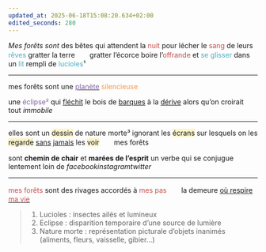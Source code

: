 ```yaml
---
updated_at: 2025-06-18T15:08:20.634+02:00
edited_seconds: 280
---
```

_Mes forêts sont_ des bêtes qui attendent la <font color="#c0504d">nuit</font>
pour lécher le <font color="#c0504d">sang</font> de leurs <font color="#4bacc6">rêves</font>
gratter la terre ᅠᅠgratter l’écorce
boire l’<font color="#c0504d">offrande</font> et <font color="#4bacc6">se glisser</font>
dans un <font color="#4bacc6">lit</font> rempli de <font color="#4bacc6">lucioles</font>¹

- - -

mes forêts sont une <u><font color="#8064a2">planète</font></u> <font color="#f79646">silencieuse</font>

une <font color="#8064a2">éclipse²</font> qui <u>fléchit</u>
le bois de <u>barques</u> à la <u>dérive</u>
alors qu’on croirait tout *immobile*

- - - 

elles sont un <span style="background:rgba(240, 200, 0, 0.2)">dessin</span> de nature morte³
ignorant les <span style="background:rgba(240, 200, 0, 0.2)">écrans</span>
sur lesquels on les <span style="background:rgba(240, 200, 0, 0.2)">regarde</span>
<u>sans</u> <u>jamais</u> les <span style="background:rgba(240, 200, 0, 0.2)">voir</span> ᅠᅠmes forêts

sont **chemin de chair** et **marées de l’esprit**
un verbe qui se conjugue lentement
loin de _facebookinstagramtwitter_

- - -

<font color="#c0504d">mes forêts</font> sont des rivages
accordés à <font color="#c0504d">mes pas</font> ᅠᅠla demeure
<u>où respire <font color="#c0504d">ma vie</font></u>

> 1. Lucioles : insectes ailés et lumineux
> 2. Eclipse : disparition temporaire d’une source de lumière
> 3. Nature morte : représentation picturale d’objets inanimés (aliments, fleurs, vaisselle, gibier…)

